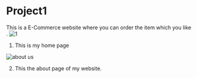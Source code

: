 # Project1

This is a E-Commerce website where you can order the item which you like .
![1](https://user-images.githubusercontent.com/67701490/134958773-76e42823-55dd-4bd0-9140-66e4c269108a.JPG)

1. This is my home page 

![about us](https://user-images.githubusercontent.com/67701490/134958872-4fc540e7-1c9c-4116-b08e-92ca5887d8a6.JPG)

2. This the about page of my website.



